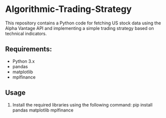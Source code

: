 # Algorithmic-Trading-Strategy
This repository contains a Python code for fetching US stock data using the Alpha Vantage API and implementing a simple trading strategy based on technical indicators.

## Requirements:
  - Python 3.x
  - pandas
  - matplotlib
  - mplfinance

## Usage
1. Install the required libraries using the following command:
pip install pandas matplotlib mplfinance
